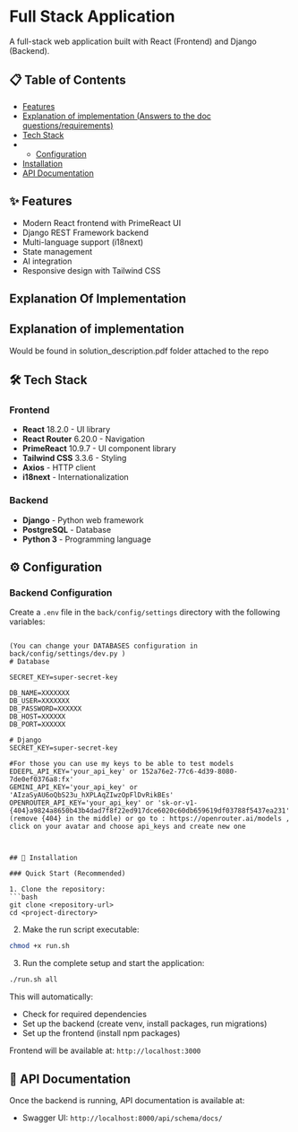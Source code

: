 # Full Stack Application

A full-stack web application built with React (Frontend) and Django (Backend).

## 📋 Table of Contents

- [Features](#features)
- [Explanation of implementation (Answers to the doc questions/requirements)]("Explanation-of-implementation)
- [Tech Stack](#tech-stack)
- - [Configuration](#configuration)
- [Installation](#installation)
- [API Documentation](#api-docs)

## ✨ Features

- Modern React frontend with PrimeReact UI
- Django REST Framework backend
- Multi-language support (i18next)
- State management
- AI integration
- Responsive design with Tailwind CSS
## Explanation Of Implementation

## Explanation of implementation
Would be found in solution_description.pdf folder attached to the repo
  






## 🛠 Tech Stack

### Frontend
- **React** 18.2.0 - UI library
- **React Router** 6.20.0 - Navigation
- **PrimeReact** 10.9.7 - UI component library
- **Tailwind CSS** 3.3.6 - Styling
- **Axios** - HTTP client
- **i18next** - Internationalization

### Backend
- **Django** - Python web framework
- **PostgreSQL** - Database 
- **Python 3** - Programming language


## ⚙️ Configuration

### Backend Configuration

Create a `.env` file in the `back/config/settings` directory with the following variables:

```env

(You can change your DATABASES configuration in back/config/settings/dev.py )
# Database

SECRET_KEY=super-secret-key

DB_NAME=XXXXXXX
DB_USER=XXXXXXX 
DB_PASSWORD=XXXXXX
DB_HOST=XXXXXX
DB_PORT=XXXXXX

# Django
SECRET_KEY=super-secret-key

#For those you can use my keys to be able to test models 
EDEEPL_API_KEY='your_api_key' or 152a76e2-77c6-4d39-8080-7de0ef0376a8:fx'
GEMINI_API_KEY='your_api_key' or 'AIzaSyAU6oQbS23u_hXPLAqZIwzOpFlDvRikBEs'
OPENROUTER_API_KEY='your_api_key' or 'sk-or-v1-{404}a9824a8650b43b4dad7f8f22ed917dce6020c60db659619df03788f5437ea231' (remove {404} in the middle) or go to : https://openrouter.ai/models , click on your avatar and choose api_keys and create new one 



## 🚀 Installation

### Quick Start (Recommended)

1. Clone the repository:
```bash
git clone <repository-url>
cd <project-directory>
```

2. Make the run script executable:
```bash
chmod +x run.sh
```

3. Run the complete setup and start the application:
```bash
./run.sh all
```

This will automatically:
- Check for required dependencies
- Set up the backend (create venv, install packages, run migrations)
- Set up the frontend (install npm packages)


Frontend will be available at: `http://localhost:3000`






## 📝 API Documentation

Once the backend is running, API documentation is available at:
- Swagger UI: `http://localhost:8000/api/schema/docs/`


